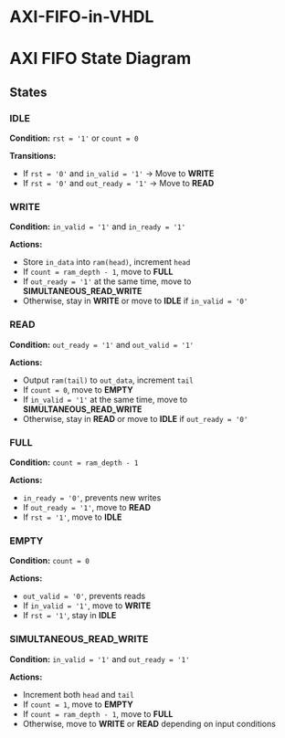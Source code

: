 # AXI-FIFO-in-VHDL
# AXI FIFO State Diagram

## States

### IDLE
**Condition:** `rst = '1'` or `count = 0`

**Transitions:**
- If `rst = '0'` and `in_valid = '1'` → Move to **WRITE**
- If `rst = '0'` and `out_ready = '1'` → Move to **READ**

### WRITE
**Condition:** `in_valid = '1'` and `in_ready = '1'`

**Actions:**
- Store `in_data` into `ram(head)`, increment `head`
- If `count = ram_depth - 1`, move to **FULL**
- If `out_ready = '1'` at the same time, move to **SIMULTANEOUS_READ_WRITE**
- Otherwise, stay in **WRITE** or move to **IDLE** if `in_valid = '0'`

### READ
**Condition:** `out_ready = '1'` and `out_valid = '1'`

**Actions:**
- Output `ram(tail)` to `out_data`, increment `tail`
- If `count = 0`, move to **EMPTY**
- If `in_valid = '1'` at the same time, move to **SIMULTANEOUS_READ_WRITE**
- Otherwise, stay in **READ** or move to **IDLE** if `out_ready = '0'`

### FULL
**Condition:** `count = ram_depth - 1`

**Actions:**
- `in_ready = '0'`, prevents new writes
- If `out_ready = '1'`, move to **READ**
- If `rst = '1'`, move to **IDLE**

### EMPTY
**Condition:** `count = 0`

**Actions:**
- `out_valid = '0'`, prevents reads
- If `in_valid = '1'`, move to **WRITE**
- If `rst = '1'`, stay in **IDLE**

### SIMULTANEOUS_READ_WRITE
**Condition:** `in_valid = '1'` and `out_ready = '1'`

**Actions:**
- Increment both `head` and `tail`
- If `count = 1`, move to **EMPTY**
- If `count = ram_depth - 1`, move to **FULL**
- Otherwise, move to **WRITE** or **READ** depending on input conditions
